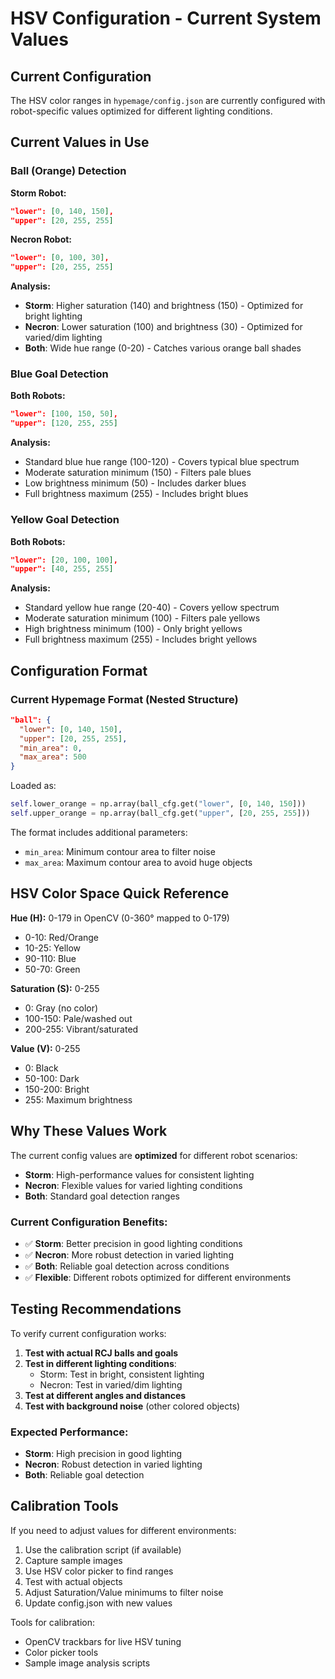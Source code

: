 # HSV Configuration - Current System Values

## Current Configuration
The HSV color ranges in `hypemage/config.json` are currently configured with robot-specific values optimized for different lighting conditions.

## Current Values in Use

### Ball (Orange) Detection

**Storm Robot:**
```json
"lower": [0, 140, 150],
"upper": [20, 255, 255]
```

**Necron Robot:**
```json
"lower": [0, 100, 30],
"upper": [20, 255, 255]
```

**Analysis:**
- **Storm**: Higher saturation (140) and brightness (150) - Optimized for bright lighting
- **Necron**: Lower saturation (100) and brightness (30) - Optimized for varied/dim lighting
- **Both**: Wide hue range (0-20) - Catches various orange ball shades

### Blue Goal Detection
**Both Robots:**
```json
"lower": [100, 150, 50],
"upper": [120, 255, 255]
```

**Analysis:**
- Standard blue hue range (100-120) - Covers typical blue spectrum
- Moderate saturation minimum (150) - Filters pale blues
- Low brightness minimum (50) - Includes darker blues
- Full brightness maximum (255) - Includes bright blues

### Yellow Goal Detection
**Both Robots:**
```json
"lower": [20, 100, 100],
"upper": [40, 255, 255]
```

**Analysis:**
- Standard yellow hue range (20-40) - Covers yellow spectrum
- Moderate saturation minimum (100) - Filters pale yellows
- High brightness minimum (100) - Only bright yellows
- Full brightness maximum (255) - Includes bright yellows

## Configuration Format

### Current Hypemage Format (Nested Structure)
```json
"ball": {
  "lower": [0, 140, 150],
  "upper": [20, 255, 255],
  "min_area": 0,
  "max_area": 500
}
```
Loaded as:
```python
self.lower_orange = np.array(ball_cfg.get("lower", [0, 140, 150]))
self.upper_orange = np.array(ball_cfg.get("upper", [20, 255, 255]))
```

The format includes additional parameters:
- `min_area`: Minimum contour area to filter noise
- `max_area`: Maximum contour area to avoid huge objects

## HSV Color Space Quick Reference

**Hue (H):** 0-179 in OpenCV (0-360° mapped to 0-179)
- 0-10: Red/Orange
- 10-25: Yellow
- 90-110: Blue
- 50-70: Green

**Saturation (S):** 0-255
- 0: Gray (no color)
- 100-150: Pale/washed out
- 200-255: Vibrant/saturated

**Value (V):** 0-255
- 0: Black
- 50-100: Dark
- 150-200: Bright
- 255: Maximum brightness

## Why These Values Work

The current config values are **optimized** for different robot scenarios:
- **Storm**: High-performance values for consistent lighting
- **Necron**: Flexible values for varied lighting conditions
- **Both**: Standard goal detection ranges

### Current Configuration Benefits:
- ✅ **Storm**: Better precision in good lighting conditions
- ✅ **Necron**: More robust detection in varied lighting
- ✅ **Both**: Reliable goal detection across conditions
- ✅ **Flexible**: Different robots optimized for different environments

## Testing Recommendations

To verify current configuration works:

1. **Test with actual RCJ balls and goals**
2. **Test in different lighting conditions**:
   - Storm: Test in bright, consistent lighting
   - Necron: Test in varied/dim lighting
3. **Test at different angles and distances**
4. **Test with background noise** (other colored objects)

### Expected Performance:
- **Storm**: High precision in good lighting
- **Necron**: Robust detection in varied lighting
- **Both**: Reliable goal detection

## Calibration Tools

If you need to adjust values for different environments:

1. Use the calibration script (if available)
2. Capture sample images
3. Use HSV color picker to find ranges
4. Test with actual objects
5. Adjust Saturation/Value minimums to filter noise
6. Update config.json with new values

Tools for calibration:
- OpenCV trackbars for live HSV tuning
- Color picker tools
- Sample image analysis scripts

